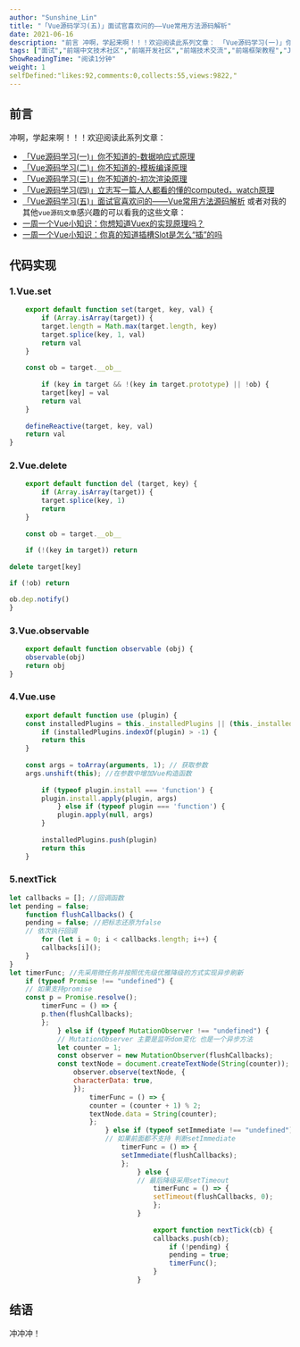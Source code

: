 ```yaml
---
author: "Sunshine_Lin"
title: "「Vue源码学习(五)」面试官喜欢问的——Vue常用方法源码解析"
date: 2021-06-16
description: "前言 冲啊，学起来啊！！！欢迎阅读此系列文章： 「Vue源码学习(一)」你不知道的-数据响应式原理 「Vue源码学习(二)」你不知道的-模板编译原理 「Vue源码学习(三)」你不知道的-初次渲染原理 "
tags: ["面试","前端中文技术社区","前端开发社区","前端技术交流","前端框架教程","JavaScript 学习资源","CSS 技巧与最佳实践","HTML5 最新动态","前端工程师职业发展","开源前端项目","前端技术趋势"]
ShowReadingTime: "阅读1分钟"
weight: 1
selfDefined:"likes:92,comments:0,collects:55,views:9822,"
---
```

前言
--

冲啊，学起来啊！！！欢迎阅读此系列文章：

*   [「Vue源码学习(一)」你不知道的-数据响应式原理](https://juejin.cn/post/6968732684247892005 "https://juejin.cn/post/6968732684247892005")
*   [「Vue源码学习(二)」你不知道的-模板编译原理](https://juejin.cn/post/6969563640416436232 "https://juejin.cn/post/6969563640416436232")
*   [「Vue源码学习(三)」你不知道的-初次渲染原理](https://juejin.cn/post/6970209585671979044 "https://juejin.cn/post/6970209585671979044")
*   [「Vue源码学习(四)」立志写一篇人人都看的懂的computed，watch原理](https://juejin.cn/post/6970209585671979044 "https://juejin.cn/post/6970209585671979044")
*   [「Vue源码学习(五)」面试官喜欢问的——Vue常用方法源码解析](https://juejin.cn/post/6970209585671979044 "https://juejin.cn/post/6970209585671979044") 或者对我的其他`vue源码文章`感兴趣的可以看我的这些文章：
*   [一周一个Vue小知识：你想知道Vuex的实现原理吗？](https://juejin.cn/post/6952473110377414686 "https://juejin.cn/post/6952473110377414686")
*   [一周一个Vue小知识：你真的知道插槽Slot是怎么“插”的吗](https://juejin.cn/post/6949848530781470733 "https://juejin.cn/post/6949848530781470733")

代码实现
----

### 1.Vue.set

```js
    export default function set(target, key, val) {
        if (Array.isArray(target)) {
        target.length = Math.max(target.length, key)
        target.splice(key, 1, val)
        return val
    }
    
    const ob = target.__ob__
    
        if (key in target && !(key in target.prototype) || !ob) {
        target[key] = val
        return val
    }
    
    defineReactive(target, key, val)
    return val
}
```

### 2.Vue.delete

```js
    export default function del (target, key) {
        if (Array.isArray(target)) {
        target.splice(key, 1)
        return
    }
    
    const ob = target.__ob__
    
    if (!(key in target)) return
    
delete target[key]

if (!ob) return

ob.dep.notify()
}
```

### 3.Vue.observable

```js
    export default function observable (obj) {
    observable(obj)
    return obj
}
```

### 4.Vue.use

```js
    export default function use (plugin) {
    const installedPlugins = this._installedPlugins || (this._installedPlugins = [])
        if (installedPlugins.indexOf(plugin) > -1) {
        return this
    }
    
    const args = toArray(arguments, 1); // 获取参数
    args.unshift(this); //在参数中增加Vue构造函数
    
        if (typeof plugin.install === 'function') {
        plugin.install.apply(plugin, args)
            } else if (typeof plugin === 'function') {
            plugin.apply(null, args)
        }
        
        installedPlugins.push(plugin)
        return this
    }
```

### 5.nextTick

```js
let callbacks = []; //回调函数
let pending = false;
    function flushCallbacks() {
    pending = false; //把标志还原为false
    // 依次执行回调
        for (let i = 0; i < callbacks.length; i++) {
        callbacks[i]();
    }
}
let timerFunc; //先采用微任务并按照优先级优雅降级的方式实现异步刷新
    if (typeof Promise !== "undefined") {
    // 如果支持promise
    const p = Promise.resolve();
        timerFunc = () => {
        p.then(flushCallbacks);
        };
            } else if (typeof MutationObserver !== "undefined") {
            // MutationObserver 主要是监听dom变化 也是一个异步方法
            let counter = 1;
            const observer = new MutationObserver(flushCallbacks);
            const textNode = document.createTextNode(String(counter));
                observer.observe(textNode, {
                characterData: true,
                });
                    timerFunc = () => {
                    counter = (counter + 1) % 2;
                    textNode.data = String(counter);
                    };
                        } else if (typeof setImmediate !== "undefined") {
                        // 如果前面都不支持 判断setImmediate
                            timerFunc = () => {
                            setImmediate(flushCallbacks);
                            };
                                } else {
                                // 最后降级采用setTimeout
                                    timerFunc = () => {
                                    setTimeout(flushCallbacks, 0);
                                    };
                                }
                                
                                    export function nextTick(cb) {
                                    callbacks.push(cb);
                                        if (!pending) {
                                        pending = true;
                                        timerFunc();
                                    }
                                }
```

结语
--

冲冲冲！